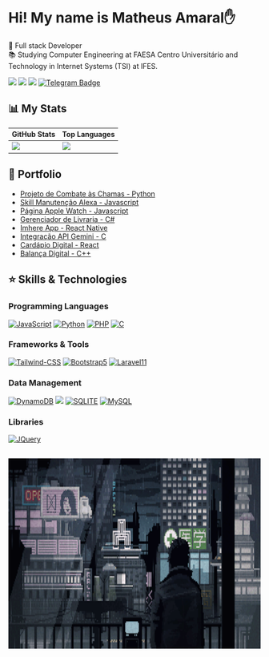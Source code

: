 # Hi! My name is Matheus Amaral✋

🏢 Full stack Developer<br>
📚 Studying Computer Engineering at FAESA Centro Universitário and Technology in Internet Systems (TSI) at IFES.

<a href="https://linkedin.com/in/matheusadc"><img src="https://img.shields.io/badge/LinkedIn-0077B5?style=for-the-badge&logo=linkedin&logoColor=white" target="_blank"></a>
<a href="https://discord.gg/9CSSGYc3ca"><img src="https://img.shields.io/badge/Discord-7289DA?style=for-the-badge&logo=discord&logoColor=white" target="_blank"></a>
<a href="mailto:costa.mac023@gmail.com"><img src="https://img.shields.io/badge/Gmail-D14836?style=for-the-badge&logo=gmail&logoColor=white" target="_blank"></a>
[![Telegram Badge](https://img.shields.io/badge/Telegram-blue?style=for-the-badge&logo=telegram&logoColor=white)](https://t.me/MAContact)

## 📊 My Stats
<div align="center">
    
| GitHub Stats | Top Languages |
|--------------|---------------|
| <img height="240em" src="https://github-readme-stats.vercel.app/api?username=MatheusADC&show_icons=true&theme=dark"> | <img height="240em" src="https://github-readme-stats.vercel.app/api/top-langs/?username=MatheusADC&layout=compact&langs_count=23&theme=dark&size_weight=0.5&count_weight=0.5"> |

</div>

## 📌 Portfolio
- [Projeto de Combate às Chamas - Python](https://github.com/MatheusADC/Projeto-de-Combate-a-Chamas)
- [Skill Manutenção Alexa - Javascript](https://github.com/MatheusADC/manutencaoAlexa)
- [Página Apple Watch - Javascript](https://github.com/MatheusADC/PaginaAppleWatchJS)
- [Gerenciador de Livraria - C#](https://github.com/MatheusADC/Bookstore)
- [Imhere App - React Native](https://github.com/MatheusADC/im-here)
- [Integração API Gemini - C](https://github.com/MatheusADC/integracao_api_gemini)
- [Cardápio Digital - React](https://github.com/MatheusADC/CardapioDigitalReact)
- [Balança Digital - C++](https://github.com/MatheusADC/Balanca-Digital)

## ⭐ Skills & Technologies

### Programming Languages
<div style="display: inline_block">
     <a href="https://img.shields.io/badge/JavaScript-F7DF1E?style=for-the-badge&logo=javascript&logoColor=black"><img src="https://img.shields.io/badge/JavaScript-F7DF1E?style=for-the-badge&logo=javascript&logoColor=black" alt="JavaScript" target="_blank"/></a>
     <a href="https://img.shields.io/badge/Python-3776AB?style=for-the-badge&logo=python&logoColor=white"><img src="https://img.shields.io/badge/Python-3776AB?style=for-the-badge&logo=python&logoColor=white" alt="Python" target="_blank"/></a>
     <a href="https://img.shields.io/badge/PHP-777BB4?style=for-the-badge&logo=php&logoColor=white"><img src="https://img.shields.io/badge/PHP-777BB4?style=for-the-badge&logo=php&logoColor=white" alt="PHP" target="_blank"/></a>
     <a href="https://img.shields.io/badge/C-00599C?style=for-the-badge&logo=c&logoColor=white"><img src="https://img.shields.io/badge/C-00599C?style=for-the-badge&logo=c&logoColor=white" alt="C" target="_blank"/></a>
</div>

### Frameworks & Tools
<div style="display: inline_block">
    <a href="https://img.shields.io/badge/Tailwind_CSS-38B2AC?style=for-the-badge&logo=tailwind-css&logoColor=white"><img src="https://img.shields.io/badge/Tailwind_CSS-38B2AC?style=for-the-badge&logo=tailwind-css&logoColor=white" alt="Tailwind-CSS" target="_blank"/></a>
    <a href="https://img.shields.io/badge/Bootstrap-563D7C?style=for-the-badge&logo=bootstrap&logoColor=white"><img src="https://img.shields.io/badge/Bootstrap-563D7C?style=for-the-badge&logo=bootstrap&logoColor=white" alt="Bootstrap5" target="_blank"/></a>
    <a href="https://img.shields.io/badge/Laravel-FF2D20?style=for-the-badge&logo=laravel&logoColor=white"><img src="https://img.shields.io/badge/Laravel-FF2D20?style=for-the-badge&logo=laravel&logoColor=white" alt="Laravel11" target="_blank"/></a>
</div>

### Data Management
<div style="display: inline_block">
     <a href="https://img.shields.io/badge/Amazon%20DynamoDB-4053D6?style=for-the-badge&logo=Amazon%20DynamoDB&logoColor=white"><img src="https://img.shields.io/badge/Amazon%20DynamoDB-4053D6?style=for-the-badge&logo=Amazon%20DynamoDB&logoColor=white" alt="DynamoDB" target="_blank"/></a>
     <a href="https://img.shields.io/badge/MongoDB-4EA94B?style=for-the-badge&logo=mongodb&logoColor=white"><img src="https://img.shields.io/badge/MongoDB-4EA94B?style=for-the-badge&logo=mongodb&logoColor=white"></a>
     <a href="https://img.shields.io/badge/SQLite-07405E?style=for-the-badge&logo=sqlite&logoColor=white"><img src="https://img.shields.io/badge/SQLite-07405E?style=for-the-badge&logo=sqlite&logoColor=white" alt="SQLITE" target="_blank"/></a>
     <a href="https://img.shields.io/badge/MySQL-005C84?style=for-the-badge&logo=mysql&logoColor=white"><img src="https://img.shields.io/badge/MySQL-005C84?style=for-the-badge&logo=mysql&logoColor=white" alt="MySQL" target="_blank"/></a>
</div>

### Libraries
<div style="display: inline_block">
     <a href="https://img.shields.io/badge/jQuery-0769AD?style=for-the-badge&logo=jquery&logoColor=white"><img src="https://img.shields.io/badge/jQuery-0769AD?style=for-the-badge&logo=jquery&logoColor=white" alt="JQuery" target="_blank"/></a>
</div>

## 
<div>
    <p align="left">
      <img width="100%" height="380em" align="center" src="/assets/Z5aE.gif" alt="Imagem">
    </p>
</div>
